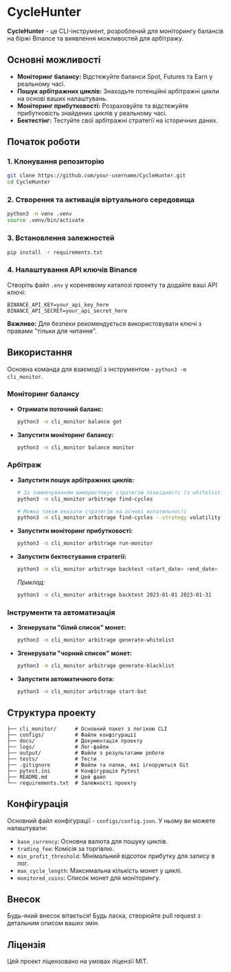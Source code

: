 # CycleHunter

**CycleHunter** - це CLI-інструмент, розроблений для моніторингу балансів на біржі Binance та виявлення можливостей для арбітражу.

## Основні можливості

- **Моніторинг балансу:** Відстежуйте баланси Spot, Futures та Earn у реальному часі.
- **Пошук арбітражних циклів:** Знаходьте потенційні арбітражні цикли на основі ваших налаштувань.
- **Моніторинг прибутковості:** Розраховуйте та відстежуйте прибутковість знайдених циклів у реальному часі.
- **Бектестінг:** Тестуйте свої арбітражні стратегії на історичних даних.

## Початок роботи

### 1. Клонування репозиторію

```bash
git clone https://github.com/your-username/CycleHunter.git
cd CycleHunter
```

### 2. Створення та активація віртуального середовища

```bash
python3 -m venv .venv
source .venv/bin/activate
```

### 3. Встановлення залежностей

```bash
pip install -r requirements.txt
```

### 4. Налаштування API ключів Binance

Створіть файл `.env` у кореневому каталозі проекту та додайте ваші API ключі:

```
BINANCE_API_KEY=your_api_key_here
BINANCE_API_SECRET=your_api_secret_here
```

**Важливо:** Для безпеки рекомендується використовувати ключі з правами "тільки для читання".

## Використання

Основна команда для взаємодії з інструментом - `python3 -m cli_monitor`.

### Моніторинг балансу

- **Отримати поточний баланс:**
  ```bash
  python3 -m cli_monitor balance get
  ```
- **Запустити моніторинг балансу:**
  ```bash
  python3 -m cli_monitor balance monitor
  ```

### Арбітраж

- **Запустити пошук арбітражних циклів:**
  ```bash
  # За замовчуванням використовує стратегію ліквідності (з whitelist.json)
  python3 -m cli_monitor arbitrage find-cycles

  # Можна також вказати стратегію на основі волатильності
  python3 -m cli_monitor arbitrage find-cycles --strategy volatility
  ```
- **Запустити моніторинг прибутковості:**
  ```bash
  python3 -m cli_monitor arbitrage run-monitor
  ```
- **Запустити бектестування стратегії:**
  ```bash
  python3 -m cli_monitor arbitrage backtest <start_date> <end_date>
  ```
  *Приклад:*
  ```bash
  python3 -m cli_monitor arbitrage backtest 2023-01-01 2023-01-31
  ```

### Інструменти та автоматизація

- **Згенерувати "білий список" монет:**
  ```bash
  python3 -m cli_monitor arbitrage generate-whitelist
  ```
- **Згенерувати "чорний список" монет:**
  ```bash
  python3 -m cli_monitor arbitrage generate-blacklist
  ```
- **Запустити автоматичного бота:**
  ```bash
  python3 -m cli_monitor arbitrage start-bot
  ```


## Структура проекту

```
├── cli_monitor/      # Основний пакет з логікою CLI
├── configs/          # Файли конфігурації
├── docs/             # Документація проекту
├── logs/             # Лог-файли
├── output/           # Файли з результатами роботи
├── tests/            # Тести
├── .gitignore        # Файли та папки, які ігноруються Git
├── pytest.ini        # Конфігурація Pytest
├── README.md         # Цей файл
└── requirements.txt  # Залежності проекту
```

## Конфігурація

Основний файл конфігурації - `configs/config.json`. У ньому ви можете налаштувати:

- `base_currency`: Основна валюта для пошуку циклів.
- `trading_fee`: Комісія за торгівлю.
- `min_profit_threshold`: Мінімальний відсоток прибутку для запису в лог.
- `max_cycle_length`: Максимальна кількість монет у циклі.
- `monitored_coins`: Список монет для моніторингу.

## Внесок

Будь-який внесок вітається! Будь ласка, створюйте pull request з детальним описом ваших змін.

## Ліцензія

Цей проект ліцензовано на умовах ліцензії MIT.